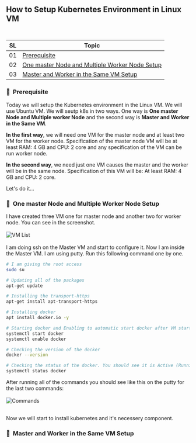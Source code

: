 ## <p align=left>How to Setup Kubernetes Environment in Linux VM<br> <br> </p>
| **SL** | **Topic** |
| --- | --- |
| 01 | [Prerequisite](#01) |
| 02 | [One master Node and Multiple Worker Node Setup](#02) |
| 03 | [Master and Worker in the Same VM Setup](#03) |

### <a name="01">:diamond_shape_with_a_dot_inside: &nbsp;Prerequisite</a> 
Today we will setup the Kubernetes environment in the Linux VM. We will use Ubuntu VM. We will seutp k8s in two ways. One way is **One master Node and Multiple worker Node** and the second way is **Master and Worker in the Same VM**. 

**In the first way**, we will need one VM for the master node and at least two VM for the worker node. Specification of the master node VM will be at least RAM: 4 GB and CPU: 2 core and any specification of the VM can be run worker node.

**In the second way**, we need just one VM causes the master and the worker will be in the same node. Specification of this VM will be: At least RAM: 4 GB and CPU: 2 core.

Let's do it...

### <a name="02">:diamond_shape_with_a_dot_inside: &nbsp;One master Node and Multiple Worker Node Setup</a> 
I have created three VM one for master node and another two for worker node. You can see in the screenshot.
<br> <br> <img src= "Image1" alt="VM List"> <br><br>
I am doing ssh on the Master VM and start to configure it. Now I am inside the Master VM. I am using putty. Run this following command one by one.
````Bash
# I am giving the root access
sudo su

# Updating all of the packages
apt-get update

# Installing the transport-https
apt-get install apt-transport-https

# Installing docker
apt install docker.io -y

# Starting docker and Enabling to automatic start docker after VM start
systemctl start docker
systemctl enable docker

# Checking the version of the docker
docker --version

# Checking the status of the docker. You should see it is Active (Running) status
systemctl status docker
````
After running all of the commands you should see like this on the putty for the last two commands:
<br> <br> <img src= "Image-2" alt="Commands"> <br><br>

Now we will start to install kubernetes and it's necessery component.


### <a name="03">:diamond_shape_with_a_dot_inside: &nbsp;Master and Worker in the Same VM Setup</a> 
